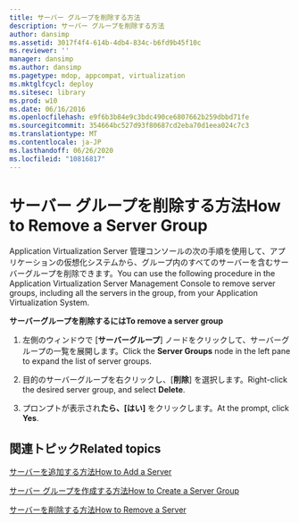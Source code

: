 ```yaml
---
title: サーバー グループを削除する方法
description: サーバー グループを削除する方法
author: dansimp
ms.assetid: 3017f4f4-614b-4db4-834c-b6fd9b45f10c
ms.reviewer: ''
manager: dansimp
ms.author: dansimp
ms.pagetype: mdop, appcompat, virtualization
ms.mktglfcycl: deploy
ms.sitesec: library
ms.prod: w10
ms.date: 06/16/2016
ms.openlocfilehash: e9f6b3b84e9c3bdc490ce6807662b259dbbd71fe
ms.sourcegitcommit: 354664bc527d93f80687cd2eba70d1eea024c7c3
ms.translationtype: MT
ms.contentlocale: ja-JP
ms.lasthandoff: 06/26/2020
ms.locfileid: "10816817"
---
```

# <span data-ttu-id="4129c-103">サーバー グループを削除する方法</span><span class="sxs-lookup"><span data-stu-id="4129c-103">How to Remove a Server Group</span></span>


<span data-ttu-id="4129c-104">Application Virtualization Server 管理コンソールの次の手順を使用して、アプリケーションの仮想化システムから、グループ内のすべてのサーバーを含むサーバーグループを削除できます。</span><span class="sxs-lookup"><span data-stu-id="4129c-104">You can use the following procedure in the Application Virtualization Server Management Console to remove server groups, including all the servers in the group, from your Application Virtualization System.</span></span>

**<span data-ttu-id="4129c-105">サーバーグループを削除するには</span><span class="sxs-lookup"><span data-stu-id="4129c-105">To remove a server group</span></span>**

1.  <span data-ttu-id="4129c-106">左側のウィンドウで [**サーバーグループ**] ノードをクリックして、サーバーグループの一覧を展開します。</span><span class="sxs-lookup"><span data-stu-id="4129c-106">Click the **Server Groups** node in the left pane to expand the list of server groups.</span></span>

2.  <span data-ttu-id="4129c-107">目的のサーバーグループを右クリックし、[**削除**] を選択します。</span><span class="sxs-lookup"><span data-stu-id="4129c-107">Right-click the desired server group, and select **Delete**.</span></span>

3.  <span data-ttu-id="4129c-108">プロンプトが表示され**たら、[はい]** をクリックします。</span><span class="sxs-lookup"><span data-stu-id="4129c-108">At the prompt, click **Yes**.</span></span>

## <span data-ttu-id="4129c-109">関連トピック</span><span class="sxs-lookup"><span data-stu-id="4129c-109">Related topics</span></span>


[<span data-ttu-id="4129c-110">サーバーを追加する方法</span><span class="sxs-lookup"><span data-stu-id="4129c-110">How to Add a Server</span></span>](how-to-add-a-server.md)

[<span data-ttu-id="4129c-111">サーバー グループを作成する方法</span><span class="sxs-lookup"><span data-stu-id="4129c-111">How to Create a Server Group</span></span>](how-to-create-a-server-group.md)

[<span data-ttu-id="4129c-112">サーバーを削除する方法</span><span class="sxs-lookup"><span data-stu-id="4129c-112">How to Remove a Server</span></span>](how-to-remove-a-server.md)

 

 





